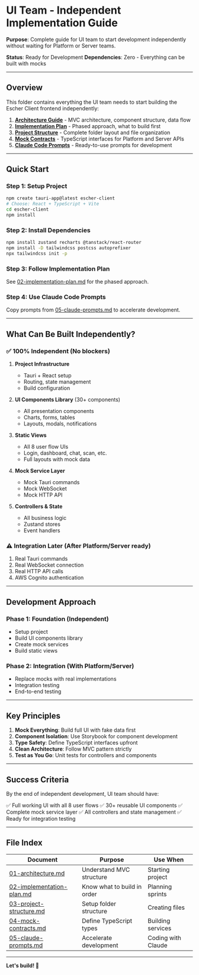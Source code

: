 # UI Team - Independent Implementation Guide

**Purpose**: Complete guide for UI team to start development independently without waiting for Platform or Server teams.

**Status**: Ready for Development
**Dependencies**: Zero - Everything can be built with mocks

---

## Overview

This folder contains everything the UI team needs to start building the Escher Client frontend independently:

1. **[Architecture Guide](./01-architecture.md)** - MVC architecture, component structure, data flow
2. **[Implementation Plan](./02-implementation-plan.md)** - Phased approach, what to build first
3. **[Project Structure](./03-project-structure.md)** - Complete folder layout and file organization
4. **[Mock Contracts](./04-mock-contracts.md)** - TypeScript interfaces for Platform and Server APIs
5. **[Claude Code Prompts](./05-claude-prompts.md)** - Ready-to-use prompts for development

---

## Quick Start

### Step 1: Setup Project
```bash
npm create tauri-app@latest escher-client
# Choose: React + TypeScript + Vite
cd escher-client
npm install
```

### Step 2: Install Dependencies
```bash
npm install zustand recharts @tanstack/react-router
npm install -D tailwindcss postcss autoprefixer
npx tailwindcss init -p
```

### Step 3: Follow Implementation Plan
See [02-implementation-plan.md](./02-implementation-plan.md) for the phased approach.

### Step 4: Use Claude Code Prompts
Copy prompts from [05-claude-prompts.md](./05-claude-prompts.md) to accelerate development.

---

## What Can Be Built Independently?

### ✅ **100% Independent** (No blockers)

1. **Project Infrastructure**
   - Tauri + React setup
   - Routing, state management
   - Build configuration

2. **UI Components Library** (30+ components)
   - All presentation components
   - Charts, forms, tables
   - Layouts, modals, notifications

3. **Static Views**
   - All 8 user flow UIs
   - Login, dashboard, chat, scan, etc.
   - Full layouts with mock data

4. **Mock Service Layer**
   - Mock Tauri commands
   - Mock WebSocket
   - Mock HTTP API

5. **Controllers & State**
   - All business logic
   - Zustand stores
   - Event handlers

### ⚠️ **Integration Later** (After Platform/Server ready)

1. Real Tauri commands
2. Real WebSocket connection
3. Real HTTP API calls
4. AWS Cognito authentication

---

## Development Approach

### Phase 1: Foundation (Independent)
- Setup project
- Build UI components library
- Create mock services
- Build static views

### Phase 2: Integration (With Platform/Server)
- Replace mocks with real implementations
- Integration testing
- End-to-end testing

---

## Key Principles

1. **Mock Everything**: Build full UI with fake data first
2. **Component Isolation**: Use Storybook for component development
3. **Type Safety**: Define TypeScript interfaces upfront
4. **Clean Architecture**: Follow MVC pattern strictly
5. **Test as You Go**: Unit tests for controllers and components

---

## Success Criteria

By the end of independent development, UI team should have:

✅ Full working UI with all 8 user flows
✅ 30+ reusable UI components
✅ Complete mock service layer
✅ All controllers and state management
✅ Ready for integration testing

---

## File Index

| Document | Purpose | Use When |
|----------|---------|----------|
| [01-architecture.md](./01-architecture.md) | Understand MVC structure | Starting project |
| [02-implementation-plan.md](./02-implementation-plan.md) | Know what to build in order | Planning sprints |
| [03-project-structure.md](./03-project-structure.md) | Setup folder structure | Creating files |
| [04-mock-contracts.md](./04-mock-contracts.md) | Define TypeScript types | Building services |
| [05-claude-prompts.md](./05-claude-prompts.md) | Accelerate development | Coding with Claude |

---

**Let's build! 🚀**
